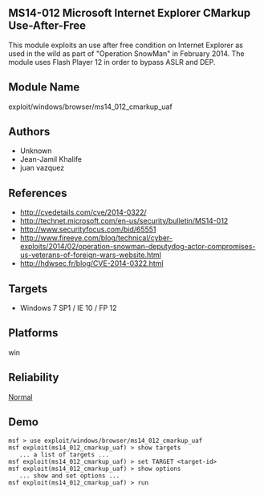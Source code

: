 ## MS14-012 Microsoft Internet Explorer CMarkup Use-After-Free

This module exploits an use after free condition on Internet 
Explorer as used in the wild as part of "Operation SnowMan" 
in February 2014. The module uses Flash Player 12 in order 
to bypass ASLR and DEP.


## Module Name
exploit/windows/browser/ms14_012_cmarkup_uaf

## Authors
* Unknown
* Jean-Jamil Khalife
* juan vazquez


## References
* http://cvedetails.com/cve/2014-0322/
* http://technet.microsoft.com/en-us/security/bulletin/MS14-012
* http://www.securityfocus.com/bid/65551
* http://www.fireeye.com/blog/technical/cyber-exploits/2014/02/operation-snowman-deputydog-actor-compromises-us-veterans-of-foreign-wars-website.html
* http://hdwsec.fr/blog/CVE-2014-0322.html



## Targets
* Windows 7 SP1 / IE 10 / FP 12


## Platforms
win

## Reliability
[Normal](https://github.com/rapid7/metasploit-framework/wiki/Exploit-Ranking)

## Demo

```
msf > use exploit/windows/browser/ms14_012_cmarkup_uaf
msf exploit(ms14_012_cmarkup_uaf) > show targets
   ... a list of targets ...
msf exploit(ms14_012_cmarkup_uaf) > set TARGET <target-id>
msf exploit(ms14_012_cmarkup_uaf) > show options
   ... show and set options ...
msf exploit(ms14_012_cmarkup_uaf) > run
```
    
    